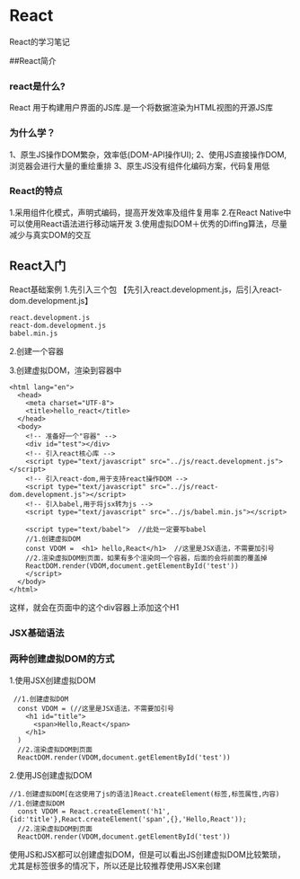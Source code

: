 # React
React的学习笔记

##React简介
### react是什么?
 React 用于构建用户界面的JS库.是一个将数据渲染为HTML视图的开源JS库

### 为什么学？
1、原生JS操作DOM繁杂，效率低(DOM-API操作UI);
2、使用JS直接操作DOM,浏览器会进行大量的重绘重排
3、原生JS没有组件化编码方案，代码复用低

### React的特点
1.采用组件化模式，声明式编码，提高开发效率及组件复用率
2.在React Native中可以使用React语法进行移动端开发
3.使用虚拟DOM＋优秀的Diffing算法，尽量减少与真实DOM的交互

## React入门
React基础案例
1.先引入三个包
【先引入react.development.js，后引入react-dom.development.js】

```
react.development.js
react-dom.development.js
babel.min.js

```
2.创建一个容器

3.创建虚拟DOM，渲染到容器中
```
<html lang="en">
  <head>
    <meta charset="UTF-8">
    <title>hello_react</title>
  </head>
  <body>
    <!-- 准备好一个"容器" -->
    <div id="test"></div>
    <!-- 引入react核心库 -->
    <script type="text/javascript" src="../js/react.development.js"></script>
    <!-- 引入react-dom,用于支持react操作DOM -->
    <script type="text/javascript" src="../js/react-dom.development.js"></script>
    <!-- 引入babel,用于将jsx转为js -->
    <script type="text/javascript" src="../js/babel.min.js"></script>
    
    <script type="text/babel">  //此处一定要写babel
    //1.创建虚拟DOM
    const VDOM =  <h1> hello,React</h1>  //这里是JSX语法，不需要加引号
    //2.渲染虚拟DOM到页面，如果有多个渲染同一个容器，后面的会将前面的覆盖掉
    ReactDOM.render(VDOM,document.getElementById('test'))
    </script>
  </body>
</html>
```
这样，就会在页面中的这个div容器上添加这个H1

### JSX基础语法


### 两种创建虚拟DOM的方式
1.使用JSX创建虚拟DOM
```
 //1.创建虚拟DOM
  const VDOM = (//这里是JSX语法，不需要加引号
    <h1 id="title"> 
      <span>Hello,React</span>
    </h1>
  )
  //2.渲染虚拟DOM到页面
  ReactDOM.render(VDOM,document.getElementById('test'))
```
2.使用JS创建虚拟DOM
```
//1.创建虚拟DOM[在这使用了js的语法]React.createElement(标签,标签属性,内容)
//1.创建虚拟DOM
  const VDOM = React.createElement('h1',{id:'title'},React.createElement('span',{},'Hello,React'));
  //2.渲染虚拟DOM到页面
  ReactDOM.render(VDOM,document.getElementById('test'))

```
使用JS和JSX都可以创建虚拟DOM，但是可以看出JS创建虚拟DOM比较繁琐，尤其是标签很多的情况下，所以还是比较推荐使用JSX来创建










